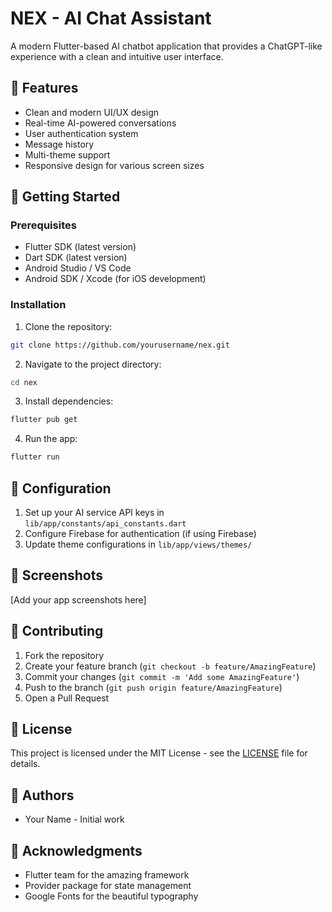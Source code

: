 # NEX - AI Chat Assistant

A modern Flutter-based AI chatbot application that provides a ChatGPT-like experience with a clean and intuitive user interface.

## 📱 Features

- Clean and modern UI/UX design
- Real-time AI-powered conversations
- User authentication system
- Message history
- Multi-theme support
- Responsive design for various screen sizes



## 🚀 Getting Started

### Prerequisites

- Flutter SDK (latest version)
- Dart SDK (latest version)
- Android Studio / VS Code
- Android SDK / Xcode (for iOS development)

### Installation

1. Clone the repository:
```bash
git clone https://github.com/yourusername/nex.git
```

2. Navigate to the project directory:
```bash
cd nex
```

3. Install dependencies:
```bash
flutter pub get
```

4. Run the app:
```bash
flutter run
```

## 🔧 Configuration

1. Set up your AI service API keys in `lib/app/constants/api_constants.dart`
2. Configure Firebase for authentication (if using Firebase)
3. Update theme configurations in `lib/app/views/themes/`

## 📱 Screenshots

[Add your app screenshots here]

## 🤝 Contributing

1. Fork the repository
2. Create your feature branch (`git checkout -b feature/AmazingFeature`)
3. Commit your changes (`git commit -m 'Add some AmazingFeature'`)
4. Push to the branch (`git push origin feature/AmazingFeature`)
5. Open a Pull Request

## 📄 License

This project is licensed under the MIT License - see the [LICENSE](LICENSE) file for details.

## 👥 Authors

- Your Name - Initial work

## 🙏 Acknowledgments

- Flutter team for the amazing framework
- Provider package for state management
- Google Fonts for the beautiful typography

